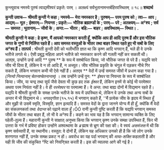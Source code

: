  

कुन्त्युवाच नमस्ये पुरुषं त्वाद्यमीश्वरं प्रकृते: परम् । अलक्ष्यं सर्वभूतानामन्तर्बहिरवस्थितम् ॥ १८॥ **शब्दार्थ** 

**कुन्ती उवाच—** **श्रीमती कुन्ती ने कहा** **; नमस्ये—** **मेरा नमस्कार है** **; पुरुषम्—** **परम पुरुष को** **; त्वा—** **आप** **; आद्यम्—** **मूल** **;** **ईश्वरम्—** **नियन्ता** **; प्रकृते:—** **भौतिक ब्रह्माण्डों के** **; परम्—** **परे** **; अलक्ष्यम्—** **अ²श्य** **; सर्व—** **समस्त** **; भूतानाम्—** **जीवों के** **;** **अन्त:—** **भीतर** **; बहि:—** **बाहर** **; अवस्थितम्—** **स्थित।** **.** 

**श्रीमती कुन्ती ने कहा : हे कृष्ण, मैं आपको नमस्कार करती हूँ, क्योंकि आप ही आदि** **पुरुष हैं और इस भौतिक जगत के गुणों से निर्लिप्त रहते हैं। आप समस्त वस्तुओं के भीतर** **तथा बाहर स्थित रहते हुए भी सबों के लिए अ²श्य हैं।** **तात्पर्य** : श्रीमती कुन्ती देवी को भलीभाँति ज्ञात था कि कृष्ण आदि भगवान् हैं, भले ही वे उनके भतीजे लगते थे। ऐसी प्रबुद्ध महिला अपने भतीजे को नमस्कार करने की गलती नहीं कर सकती थी। अतएव, उन्होंने उन्हें आदि ** पुरुष ** के रूप में सश्बोधित किया, जो भौतिक जगत से परे हैं। यद्यपि सारे जीव भी दिव्य हैं, लेकिन वे न तो आदि हैं, न अच्युत। जीव भौतिक प्रकृति के चंगुल में पड़कर नीचे गिर सकते हैं, लेकिन भगवान कभी भी ऐसे नहीं हैं। अतएव ** वेदों में उन्हें समस्त जीवों में प्रधान कहा गया है। *(नित्यो नित्यानाम् चेतनश्चेतनानाम्)* । तब उन्होंने उन्हें पुन: ** *ईश्वर* या नियन्ता के रूप में सश्बोधित किया। जीव, या चन्द्र तथा सूर्य जैसे देवता भी कुछ हद तक *ईश्वर* हैं, लेकिन इनमें से कोई भी परमेश्वर अथवा परम नियंता नहीं है। वे ही *परमेश्वर* या परमात्मा हैं। वे अन्त: तथा बाह्य दोनों में विद्यमान रहते हैं। यद्यपि वे श्रीमती कुन्ती के समक्ष उनके भतीजे के रूप में उपस्थित थे, लेकिन वे उनके तथा अन्य सबों के अन्तर में भी विद्यमान थे। *भगवद्गीता* (१५.१५) में भगवान् कहते हैं, ''मैं प्रत्येक जीव के हृदय में स्थित हूँ और मुझी से उसमें स्मृति, विस्मृति, ज्ञान इत्यादि हैं। समस्त वेदों के द्वारा जानने योग्य मैं ही हूँ, क्योंकि मैं वेदों का संकलनकर्ता तथा *वेदान्त* को पढ़ाने वाला हूँ।ÓÓ रानी कुन्ती पुष्टि करती हैं कि यद्यपि भगवान् समस्त जीवों के भीतर तथा बाहर हैं, तो भी वे अ²श्य हैं। कहने का भाव यह है कि भगवान् सामान्य व्यक्ति के लिए पहेली-तुल्य हैं। महारानी कुन्ती ने साक्षात् अनुभव किया कि भगवान् कृष्ण उनके समक्ष उपस्थित हैं, फिर भी उत्तरा के गर्भ में प्रविष्ट होकर उन्होंने अश्वत्थामा के *ब्र* ह्माष से भ्रूण की रक्षा की। वे स्वयं *असमंजस* में थी कि कृष्ण सर्वव्यापी हैं, या स्थानीय। वस्तुत: वे दोनों हैं, लेकिन यह अधिकार उनको ही है कि जो लोग उनके शरणागत नहीं हैं, उनके समक्ष प्रकट न हों। अवरोध का यह पर्दा भगवान् की *माया-शक्ति* कहलाती है और यही वि जीव की संकुचित ²ष्टि को नियनि्त्रत करती है। इस की व्यालया आगे की गई है। 